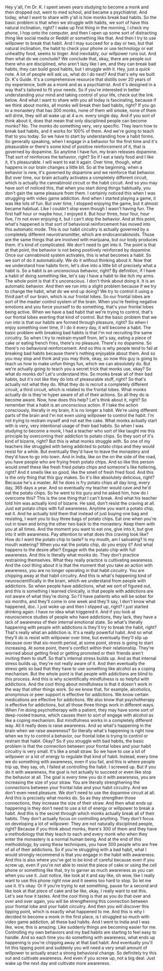  Hey y'all, I'm Dr. K. I spent seven years studying to become a monk and then dropped out, went to med school, and became a psychiatrist. And today, what I want to share with y'all is how monks break bad habits. So the basic problem is that when we struggle with habits, we sort of have this natural inclination, right? I wake up first thing in the morning, I check my phone, I hop onto the computer, and then I open up some sort of distracting thing like social media or Reddit or something like that. And then I try to use willpower to break that habit. And I may succeed for a day or two, but that natural inclination, the habit to check your phone or use technology or eat unhealthy food, seems to linger. And inevitably, our willpower runs out. And then what do we conclude? We conclude that, okay, there are people out there who are disciplined, who aren't lazy like I am, and they can break bad habits, they can build good habits, but I struggle with it. Hey, just a quick note. A lot of people will ask us, what do I do next? And that's why we built Dr. K's Guide. It's a comprehensive resource that distills over 20 years of my experience, both as a monk and as a psychiatrist. And it's designed in a way that's tailored to fit your needs. So if you're interested in better understanding your mind and taking control of your life, check out the link below. And what I want to share with you all today is fascinating, because if we think about monks, all monks will break their bad habits, right? If you go to a monastery that has 300 monks, none of them will smoke, none of them will drink, they will all wake up at 4 a.m. every single day. And if you sort of think about it, does that mean that only disciplined people can become monks? No. The monks do something very, very specific. They learn how to break bad habits, and it works for 100% of them. And we're going to teach that to you today. So we have to start by understanding how a habit forms. So generally speaking, when I engage in a behavior for the first time and it's pleasurable or there's some kind of positive reinforcement of it, that is governed by dopamine. So anytime I have fun, my brain releases dopamine. That sort of reinforces the behavior, right? So if I eat a tasty food and I like it, it's pleasurable. I will want to eat it again. Over time, though, what happens in our brain changes a little bit. So at the beginning, when a behavior is new, it's governed by dopamine and we reinforce that behavior. But over time, our brain actually activates a completely different circuit, which is actually the cannabinoid circuit or the habit circuit. And so you may have sort of noticed this, that when you start doing things habitually, you don't gain the same pleasure from them. I certainly noticed this when I was struggling with video game addiction. And when I started playing a game, it was like lots of fun. But over time, I stopped enjoying the game, but it almost became habitual. Like I couldn't stop even though I wasn't having fun. The first half hour or maybe hour, I enjoyed it. But hour three, hour four, hour five, I'm not even enjoying it, but I can't stop the behavior. And at this point, what's happened is that sort of behavioral reinforcement has moved into this automatic mode. This is our habit circuitry is actually governed by a completely different neurotransmitter, which are endocannabinoids. Those are the same things that are involved with marijuana, but our body produces them. It's kind of complicated. We don't need to get into it. The point is that at that point, the behavior is not being positively reinforced by dopamine. Once our cannabinoid system activates, this is what becomes a habit. So we sort of do it automatically. We do it without thinking about it. Now that we understand how habits form, let's dive into a little bit of precisely what a habit is. So a habit is an unconscious behavior, right? By definition, if I have a habit of doing something like, let's say I have a habit to like itch my arms. The whole point is that it's unconscious. I don't think about doing it. It is an automatic behavior. And then we run into a slight problem because if we try to change the habit, what do we end up doing? We try to control it using a third part of our brain, which is our frontal lobes. So our frontal lobes are sort of the master control system of the brain. When you're feeling negative emotions and you force yourself to do something, that's your frontal lobes being active. When we have a bad habit that we're trying to control, that's our frontal lobes exerting that kind of control. But the basic problem that we run into is that our habits are formed through pleasure, right? So when I enjoy something over time, if I do it every day, it will become a habit. The basic problem with breaking bad habits is that I'm not recruiting the same circuitry. So when I try to restrain myself from, let's say, eating a piece of cake or eating french fries, there's no pleasure. There's no dopamine. So there's no behavioral reinforcement. And so this is why people tend to fail at breaking bad habits because there's nothing enjoyable about them. And so you may stop and think and you may think, okay, so now this guy is going to teach us how to make unfun things fun, which we can absolutely do. But we're actually going to teach you a secret trick that monks use, okay? So what do monks do? Let's understand this. So monks break all of their bad habits, but it's not like they do lots of pleasurable stuff, right? So that's actually not what they do. What they do is recruit a completely different circuit, a third circuit, which is related to the frontal lobes. What monks actually do is they're hyper aware of all of their actions. So all they do is become aware. Now, how does this help? Let's think about it, right? So remember that a habit is an unconscious action. If I take the action consciously, literally in my brain, it is no longer a habit. We're using different parts of the brain and I'm not even using willpower to control the habit. I'm not trying to restrain myself and not eat the cake. What monks actually start with is very, very intentional usage of their bad habits. So when I was studying to become a monk, I had a teacher who sort of like taught me this principle by overcoming their addiction to potato chips. So they sort of it's kind of bizarre, right? But this is what monks struggle with. So one of my teachers like struggled with being addicted to potato chips and they would resist for a while. But eventually they'd have to leave the monastery and they'd have to go into town. And in India, like on the on the side of the road, you have people who are frying fresh potato chips. And so like this person would smell these like fresh fried potato chips and someone's like hollering, right? And it smells like so good, like the smell of fresh fried food. And this is the only thing that this guy makes. So it's like absolutely delicious, right? Because he's a master. All he does is fry potato chips all day long, every day, 365 days a year. And so eventually my teacher would cave and he'd eat the potato chips. So he went to his guru and he asked him, how do I overcome this? This is the one thing that I can't break. And what his teacher told him was actually kind of bizarre. He said, don't resist the craving at all. Just eat potato chips with full awareness. Anytime you want a potato chip, eat it. And he actually told them that instead of just buying one bag and resisting, I want you to buy three bags of potato chips. Eat one when you're out in town and bring the other two back to the monastery. Keep them with you at all times. And the moment you want to eat one, give into it, but give into it with awareness. Pay attention to what does this craving look like? How do I want the potato chip to taste? Is my mouth, am I salivating? Is my mouth watering? When you eat the potato chip, do you enjoy it? And what happens to the desire after? Engage with the potato chip with full awareness. And this is literally what monks do. They don't practice restraining themselves. What they really practice is cultivating awareness. And the cool thing about it is that the moment that you take an action with awareness, you are no longer operating in that habit circuitry. You are chipping away at that habit circuitry. And this is what's happening kind of neuroscientifically in the brain, which we understand from people with addictions. So when people have addictions, what we sort of figured out, and this is something I learned clinically, is that people with addictions are not aware of what they're doing. So I'll have patients who will be sober for six months, and they'll come in one week and they'll say, I don't know what happened, doc. I just woke up and then I slipped up, right? I just started drinking again. I have no idea what triggered it. And if you look at neuroscience studies of people who have addictions, they lack, they have a lack of awareness of their internal emotional state. So what's literally happening with people with addictions is they'll try to break the habit, right? That's really what an addiction is. It's a really powerful habit. And so what they'll do is resist with willpower over time, but eventually they'll slip up because over that six-month period, at some point, stress is going to start increasing. At some point, there's conflict within their relationship. They're worried about getting fired or getting promoted or their friends aren't inviting them to stuff. So that's internal stress builds up. And as that internal stress builds up, they're not really aware of it. And then eventually the stress gets so bad that they have to use something like alcohol as a coping mechanism. But the whole point is that people with addictions are blind to this process. And this is why scientifically mindfulness is so helpful with addictions. And the cool thing about mindfulness is that it doesn't work in the way that other things work. So we know that, for example, alcoholics, anonymous or peer support is effective for addictions. We know certain medications are effective for addictions. We also know that psychotherapy is effective for addictions, but all those three things work in different ways. When I'm doing psychotherapy with a patient, they may have some sort of deep-rooted trauma, which causes them to sort of engage with alcohol as like a coping mechanism. But mindfulness works in a completely different way. All it really does is raise awareness. And so what's happening in the brain when we raise awareness? So literally what's happening is right now when we try to control a behavior, our frontal lobe is trying to control or restrain that habit. Okay? So if you struggle with bad habits, the basic problem is that the connection between your frontal lobes and your habit circuitry is very small. It's like a small straw. So we have to use a lot of willpower or a lot of energy to regulate that kind of habit. Instead, every time we do something with awareness, even if you fail, and this is where people trip up, they say, oh, I failed at controlling the habit. I screwed up. But if you do it with awareness, the goal is not actually to succeed or even like stop the behavior at all. The goal is every time you do it with awareness, you are increasing the size of your straw. You are literally strengthening the connections between your frontal lobe and your habit circuitry. And we don't even need pleasure. We don't need to use the dopamine circuit at all. And this is precisely what monks do. So as they strengthen those connections, they increase the size of their straw. And then what ends up happening is they don't need to use a lot of energy or willpower to break a habit. And this is the secret through which monks actually break all of their habits. They don't actually focus on controlling anything. They don't focus on developing a lot of willpower. They are not naturally disciplined people, right? Because if you think about monks, there's 300 of them and they have a methodology that they teach to each and every monk who when they enter the monastery is a normal human being. And at the end of this methodology, by using these techniques, you have 300 people who are free of all of their addictions. So if you're struggling with a bad habit, what I would strongly recommend is that you engage in the habit with awareness. And this is also where you've got to be kind of careful because even if you screw up, even if you're not able to resist the piece of cake or using the cell phone or something like that, try to garner as much awareness as you can when you use it. Just notice, like look at it and say like, oh wow, like I really want to use this phone right now and it seems too hard to stop. So let me use it. It's okay. Or if you're trying to eat something, pause for a second and like look at that piece of cake and be like, okay, I really want to eat this. Let's see how it tastes. And the cool thing is that as you do that over and over and over again, you will be strengthening this connection between your frontal lobe and your habit circuitry. And then you will discover this tipping point, which is exactly what happened to me. And this is why I decided to become a monk in the first place, is I struggled so much with video game addiction, all these bad habits. And I went to India and I was like, wow, this is amazing. Like suddenly things are becoming easier for me. Controlling my own behaviors and my bad habits are starting to feel easy to handle. And so each time you do something with awareness, what ends up happening is you're chipping away at that bad habit. And eventually you'll hit this tipping point and suddenly you will need a very small amount of willpower to actually enact a strong behavioral change. So definitely try this out and cultivate awareness. And even if you screw up, not a big deal. Just wake up the next day and cultivate more awareness.